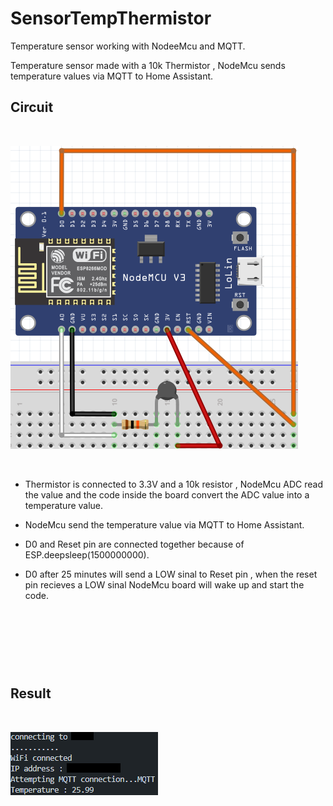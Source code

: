 # SensorTempThermistor

Temperature sensor working with NodeeMcu and MQTT.

Temperature sensor made with a 10k Thermistor , NodeMcu sends temperature values via MQTT to Home Assistant.





## Circuit
<br>

![GitHub Logo](https://github.com/xDiogox/SensorTempThermistor/blob/master/Images/Setup.png)

<br>

- Thermistor is connected to 3.3V and a 10k resistor , NodeMcu ADC read the value and the code inside the board convert the ADC value into a temperature value.
 
- NodeMcu send the temperature value via MQTT to Home Assistant.

- D0 and Reset pin are connected together because of ESP.deepsleep(1500000000). 

- D0 after 25 minutes will send a LOW sinal to Reset pin , when the reset pin recieves a LOW sinal NodeMcu board will wake up and start the code.

<h1>

<br>
<br>
 
## Result

<br>

![GitHub Logo](https://github.com/xDiogox/SensorTempThermistor/blob/master/Images/Result.png)

<br>
<h1>


